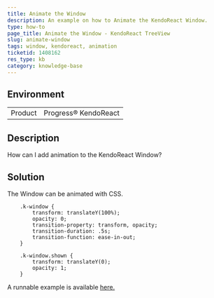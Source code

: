```yaml
---
title: Animate the Window
description: An example on how to Animate the KendoReact Window.
type: how-to
page_title: Animate the Window - KendoReact TreeView
slug: animate-window
tags: window, kendoreact, animation
ticketid: 1408162
res_type: kb
category: knowledge-base
---
```


## Environment

<table>
    <tbody>
	    <tr>
	    	<td>Product</td>
	    	<td>Progress® KendoReact</td>
	    </tr>
    </tbody>
</table>


## Description

How can I add animation to the KendoReact Window?

## Solution

The Window can be animated with CSS.

```jsx-no-run
	.k-window {
		transform: translateY(100%);
		opacity: 0;
		transition-property: transform, opacity;
		transition-duration: .5s;
		transition-function: ease-in-out;
	}

	.k-window.shown {
		transform: translateY(0);
		opacity: 1;
	}
```

A runnable example is available [here.](https://stackblitz.com/edit/kendo-react-widnow-animation?file=app/main.jsx)
